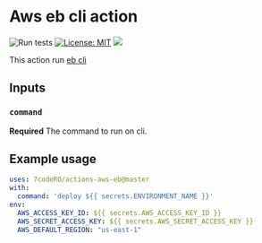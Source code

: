 # Aws eb cli action

![Run tests](https://github.com/hmanzur/actions-aws-eb/workflows/Run%20tests/badge.svg)
[![License: MIT](https://img.shields.io/badge/License-MIT-yellow.svg)](https://github.com/hmanzur/actions-aws-eb/blob/master/LICENCE)
[![](https://img.shields.io/static/v1?label=Github%20Actions%20Hackathon%202020&message=Winner&logo=github&color=%23100637)](https://githubhackathon.com)

This action run [eb cli](https://docs.aws.amazon.com/elasticbeanstalk/latest/dg/eb-cli3.html)

## Inputs

### `command`

**Required** The command to run on cli.

## Example usage

```YAML
uses: 7codeRO/actions-aws-eb@master
with:
  command: 'deploy ${{ secrets.ENVIRONMENT_NAME }}'
env:
  AWS_ACCESS_KEY_ID: ${{ secrets.AWS_ACCESS_KEY_ID }}
  AWS_SECRET_ACCESS_KEY: ${{ secrets.AWS_SECRET_ACCESS_KEY }}
  AWS_DEFAULT_REGION: "us-east-1"
```
